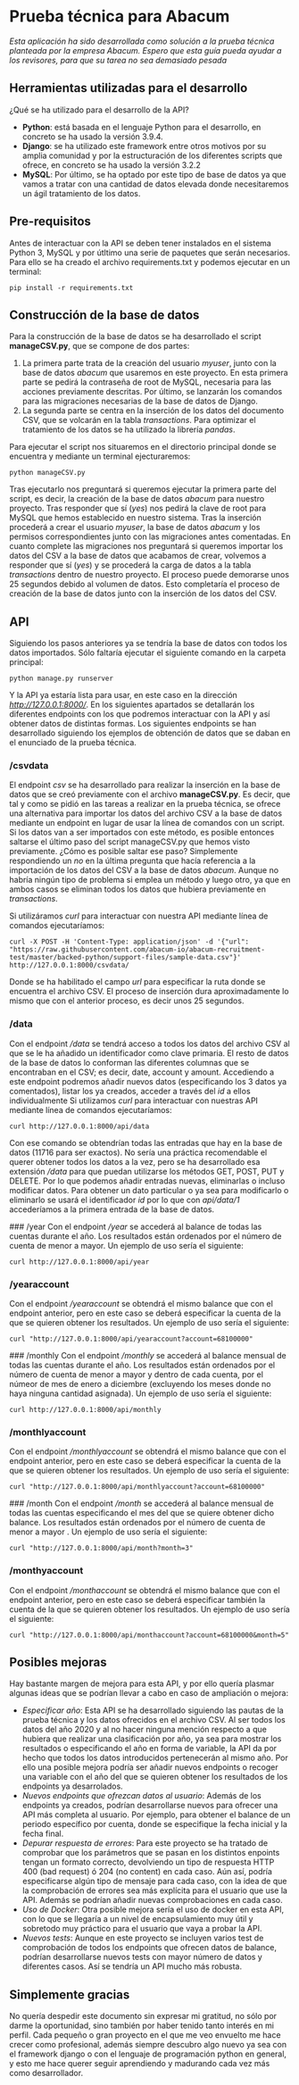 # Prueba técnica para Abacum
_Esta aplicación ha sido desarrollada como solución a la prueba técnica planteada por la empresa Abacum. Espero que esta guía pueda ayudar a los revisores, para que su tarea no sea demasiado pesada_

## Herramientas utilizadas para el desarrollo
¿Qué se ha utilizado para el desarrollo de la API?
* **Python**: está basada en el lenguaje Python para el desarrollo, en concreto se ha usado la versión 3.9.4.
* **Django**: se ha utilizado este framework entre otros motivos por su amplia comunidad y por la estructuración de los diferentes scripts que ofrece, en concreto se ha usado la versión 3.2.2
* **MySQL**: Por último, se ha optado por este tipo de base de datos ya que vamos a tratar con una cantidad de datos elevada donde necesitaremos un ágil tratamiento de los datos.

## Pre-requisitos
Antes de interactuar con la API se deben tener instalados en el sistema Python 3, MySQL y por útltimo una serie de paquetes que serán necesarios. Para ello se ha creado el archivo requirements.txt y podemos ejecutar en un terminal:
```
pip install -r requirements.txt 
```

## Construcción de la base de datos
Para la construcción de la base de datos se ha desarrollado el script **manageCSV.py**, que se compone de dos partes:
1. La primera parte trata de la creación del usuario _myuser_, junto con la base de datos _abacum_ que usaremos en este proyecto. En esta primera parte se pedirá la contraseña de root de MySQL, necesaria para las acciones previamente descritas. Por último, se lanzarán los comandos para las migraciones necesarias de la base de datos de Django.
2. La segunda parte se centra en la inserción de los datos del documento CSV, que se volcarán en la tabla _transactions_. Para optimizar el tratamiento de los datos se ha utilizado la librería _pandas_.

Para ejecutar el script nos situaremos en el directorio principal donde se encuentra y mediante un terminal ejecturaremos:
```
python manageCSV.py
```
Tras ejecutarlo nos preguntará si queremos ejecutar la primera parte del script, es decir, la creación de la base de datos _abacum_ para nuestro proyecto. Tras responder que sí (_yes_) nos pedirá la clave de root para MySQL que hemos establecido en nuestro sistema. Tras la inserción procederá a crear el usuario _myuser_, la base de datos _abacum_ y los permisos correspondientes junto con las migraciones antes comentadas.
En cuanto complete las migraciones nos preguntará si queremos importar los datos del CSV a la base de datos que acabamos de crear, volvemos a responder que sí (_yes_) y se procederá la carga de datos a la tabla _transactions_ dentro de nuestro proyecto. El proceso puede demorarse unos 25 segundos debido al volumen de datos.
Esto completaría el proceso de creación de la base de datos junto con la inserción de los datos del CSV.

## API
Siguiendo los pasos anteriores ya se tendría la base de datos con todos los datos importados. Sólo faltaría ejecutar el siguiente comando en la carpeta principal:
```
python manage.py runserver
```
Y la API ya estaría lista para usar, en este caso en la dirección _http://127.0.0.1:8000/_.
En los siguientes apartados se detallarán los diferentes endpoints con los que podremos interactuar con la API y así obtener datos de distintas formas.
Los siguientes endpoints se han desarrollado siguiendo los ejemplos de obtención de datos que se daban en el enunciado de la prueba técnica.

### /csvdata
El endpoint _csv_ se ha desarrollado para realizar la inserción en la base de datos que se creó  previamente con el archivo **manageCSV.py**. Es decir, que tal y como se pidió en las tareas a realizar en la prueba técnica, se ofrece una alternativa para importar los datos del archivo CSV a la base de datos mediante un endpoint en lugar de usar la línea de comandos con un script.
Si los datos van a ser importados con este método, es posible entonces saltarse el último paso del script manageCSV.py que hemos visto previamente. ¿Cómo es posible saltar ese paso? Simplemente respondiendo un _no_ en la última pregunta que hacía referencia a la importación de los datos del CSV a la base de datos _abacum_. Aunque no habría ningún tipo de problema si emplea un método y luego otro, ya que en ambos casos se eliminan todos los datos que hubiera previamente en _transactions_.

Si utilizáramos _curl_ para interactuar con nuestra API mediante línea de comandos ejecutaríamos:
```
curl -X POST -H 'Content-Type: application/json' -d '{"url": "https://raw.githubusercontent.com/abacum-io/abacum-recruitment-test/master/backed-python/support-files/sample-data.csv"}' http://127.0.0.1:8000/csvdata/
```

Donde se ha habilitado el campo _url_ para especificar la ruta donde se encuentra el archivo CSV.
El proceso de inserción dura aproximadamente lo mismo que con el anterior proceso, es decir unos 25 segundos.

### /data
Con el endpoint _/data_ se tendrá acceso a todos los datos del archivo CSV al que se le ha añadido un identificador como clave primaria. El resto de datos de la base de datos lo conforman las diferentes columnas que se encontraban en el CSV; es decir, date, account y amount. 
Accediendo a este endpoint podremos añadir nuevos datos (especificando los 3 datos ya comentados), listar los ya creados, acceder a través del _id_ a ellos individualmente
Si utilizamos _curl_ para interactuar con nuestras API mediante línea de comandos ejecutaríamos:
```
curl http://127.0.0.1:8000/api/data
```
Con ese comando se obtendrían todas las entradas que hay en la base de datos (11716 para ser exactos). No sería una práctica recomendable el querer obtener todos los datos a la vez, pero se ha desarrollado esa extensión _/data_ para que puedan utilizarse los métodos GET, POST, PUT y DELETE. Por lo que podemos añadir entradas nuevas, eliminarlas o incluso modificar datos. Para obtener un dato particular o ya sea para modificarlo o eliminarlo se usará el identificador _id_ por lo que con _api/data/1_ accederíamos a la primera entrada de la base de datos.

### /year
Con el endpoint _/year_ se accederá al balance de todas las cuentas durante el año. Los resultados están ordenados por el número de cuenta de menor a mayor. Un ejemplo de uso sería el siguiente:
```
curl http://127.0.0.1:8000/api/year
```

### /yearaccount
Con el endpoint _/yearaccount_ se obtendrá el mismo balance que con el endpoint anterior, pero en este caso se deberá especificar la cuenta de la que se quieren obtener los resultados. Un ejemplo de uso sería el siguiente:
```
curl "http://127.0.0.1:8000/api/yearaccount?account=68100000"
```

### /monthly
Con el endpoint _/monthly_ se accederá al balance mensual de todas las cuentas durante el año. Los resultados están ordenados por el número de cuenta de menor a mayor y dentro de cada cuenta, por el númeor de mes de enero a diciembre (excluyendo los meses donde no haya ninguna cantidad asignada). Un ejemplo de uso sería el siguiente:
```
curl http://127.0.0.1:8000/api/monthly
```

### /monthlyaccount
Con el endpoint _/monthlyaccount_ se obtendrá el mismo balance que con el endpoint anterior, pero en este caso se deberá especificar la cuenta de la que se quieren obtener los resultados. Un ejemplo de uso sería el siguiente:
```
curl "http://127.0.0.1:8000/api/monthlyaccount?account=68100000"
```

### /month
Con el endpoint _/month_ se accederá al balance mensual de todas las cuentas especificando el mes del que se quiere obtener dicho balance. Los resultados están ordenados por el número de cuenta de menor a mayor . Un ejemplo de uso sería el siguiente:
```
curl "http://127.0.0.1:8000/api/month?month=3"
```

### /monthyaccount
Con el endpoint _/monthaccount_ se obtendrá el mismo balance que con el endpoint anterior, pero en este caso se deberá especificar también la cuenta de la que se quieren obtener los resultados. Un ejemplo de uso sería el siguiente:
```
curl "http://127.0.0.1:8000/api/monthaccount?account=68100000&month=5"
```

## Posibles mejoras
Hay bastante margen de mejora para esta API, y por ello quería plasmar algunas ideas que se podrían llevar a cabo en caso de ampliación o mejora:
* _Especificar año_: Esta API se ha desarrollado siguiendo las pautas de la prueba técnica y los datos ofrecidos en el archivo CSV. Al ser todos los datos del año 2020 y al no hacer ninguna mención respecto a que hubiera que realizar una clasificación por año, ya sea para mostrar los resultados o especificando el año en forma de variable, la API da por hecho que todos los datos introducidos pertenecerán al mismo año. Por ello una posible mejora podría ser añadir nuevos endpoints o recoger una variable con el año del que se quieren obtener los resultados de los endpoints ya desarrolados.
* _Nuevos endpoints que ofrezcan datos al usuario_: Además de los endpoints ya creados, podrían desarrollarse nuevos para ofrecer una API más completa al usuario. Por ejemplo, para obtener el balance de un periodo específico por cuenta, donde se especifique la fecha inicial y la fecha final.
* _Depurar respuesta de errores_: Para este proyecto se ha tratado de comprobar que los parámetros que se pasan en los distintos enpoints tengan un formato correcto, devolviendo un tipo de respuesta HTTP 400 (bad request) ó 204 (no content) en cada caso. Aún así, podría especificarse algún tipo de mensaje para cada caso, con la idea de que la comprobación de errores sea más explícita para el usuario que use la API. Además se podrían añadir nuevas comprobaciones en cada caso.
* _Uso de Docker_: Otra posible mejora sería el uso de docker en esta API, con lo que se llegaría a un nivel de encapsulamiento muy útil y sobretodo muy práctico para el usuario que vaya a probar la API.
* _Nuevos tests_: Aunque en este proyecto se incluyen varios test de comprobación de todos los endpoints que ofrecen datos de balance, podrían desarrollarse nuevos tests con mayor número de datos y diferentes casos. Así se tendría un API mucho más robusta.

## Simplemente gracias
No quería despedir este documento sin expresar mi gratitud, no sólo por darme la oportunidad, sino también por haber tenido tanto interés en mi perfil. Cada pequeño o gran proyecto en el que me veo envuelto me hace crecer como profesional, además siempre descubro algo nuevo ya sea con el framework django o con el lenguaje de programación python en general, y esto me hace querer seguir aprendiendo y madurando cada vez más como desarrollador.